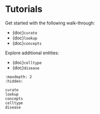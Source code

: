 # Tutorials

Get started with the following walk-through:

- {doc}`curate`
- {doc}`lookup`
- {doc}`concepts`

Explore additional entities:

- {doc}`celltype`
- {doc}`disease`

```{toctree}
:maxdepth: 2
:hidden:

curate
lookup
concepts
celltype
disease
```
